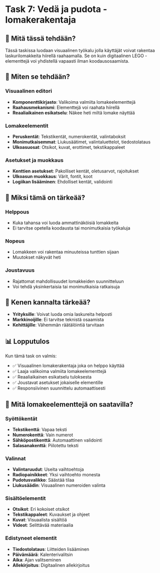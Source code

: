 # Task 7: Vedä ja pudota -lomakerakentaja

## 🎯 Mitä tässä tehdään?

Tässä taskissa luodaan visuaalinen työkalu jolla käyttäjät voivat rakentaa laskurilomakkeita
hiirellä raahaamalla. Se on kuin digitaalinen LEGO - elementtejä voi yhdistellä vapaasti ilman
koodausosaamista.

## 🔧 Miten se tehdään?

### Visuaalinen editori

- **Komponenttikirjasto**: Valikoima valmiita lomakeelementtejä
- **Raahausmekanismi**: Elementtejä voi raahata hiirellä
- **Reaaliaikainen esikatselu**: Näkee heti miltä lomake näyttää

### Lomakeelementit

- **Peruskentät**: Tekstikentät, numerokentät, valintaboksit
- **Monimutkaisemmat**: Liukusäätimet, valintaluettelot, tiedostolataus
- **Ulkoasuosat**: Otsikot, kuvat, erottimet, tekstikappaleet

### Asetukset ja muokkaus

- **Kenttien asetukset**: Pakolliset kentät, oletusarvot, rajoitukset
- **Ulkoasun muokkaus**: Värit, fontit, koot
- **Logiikan lisääminen**: Ehdolliset kentät, validointi

## 🌟 Miksi tämä on tärkeää?

### Helppous

- Kuka tahansa voi luoda ammattinäköisiä lomakkeita
- Ei tarvitse opetella koodausta tai monimutkaisia työkaluja

### Nopeus

- Lomakkeen voi rakentaa minuuteissa tunttien sijaan
- Muutokset näkyvät heti

### Joustavuus

- Rajattomat mahdollisuudet lomakkeiden suunnitteluun
- Voi tehdä yksinkertaisia tai monimutkaisia ratkaisuja

## 👥 Kenen kannalta tärkeää?

- **Yrityksille**: Voivat luoda omia laskureita helposti
- **Markkinoijille**: Ei tarvitse teknistä osaamista
- **Kehittäjille**: Vähemmän räätälöintiä tarvitaan

## 📊 Lopputulos

Kun tämä task on valmis:

- ✅ Visuaalinen lomakerakentaja joka on helppo käyttää
- ✅ Laaja valikoima valmiita lomakeelementtejä
- ✅ Reaaliaikainen esikatselu tuloksesta
- ✅ Joustavat asetukset jokaiselle elementille
- ✅ Responsiivinen suunnittelu automaattisesti

## 🧩 Mitä lomakeelementtejä on saatavilla?

### Syöttökentät

- **Tekstikenttä**: Vapaa teksti
- **Numerokenttä**: Vain numerot
- **Sähköpostikenttä**: Automaattinen validointi
- **Salasanakenttä**: Piilotettu teksti

### Valinnat

- **Valintaruudut**: Useita vaihtoehtoja
- **Radiopainikkeet**: Yksi vaihtoehto monesta
- **Pudotusvalikko**: Säästää tilaa
- **Liukusäädin**: Visuaalinen numeroiden valinta

### Sisältöelementit

- **Otsikot**: Eri kokoiset otsikot
- **Tekstikappaleet**: Kuvaukset ja ohjeet
- **Kuvat**: Visuaalista sisältöä
- **Videot**: Selittävää materiaalia

### Edistyneet elementit

- **Tiedostolataus**: Liitteiden lisääminen
- **Päivämäärä**: Kalenterivalitsin
- **Aika**: Ajan valitseminen
- **Allekirjoitus**: Digitaalinen allekirjoitus
